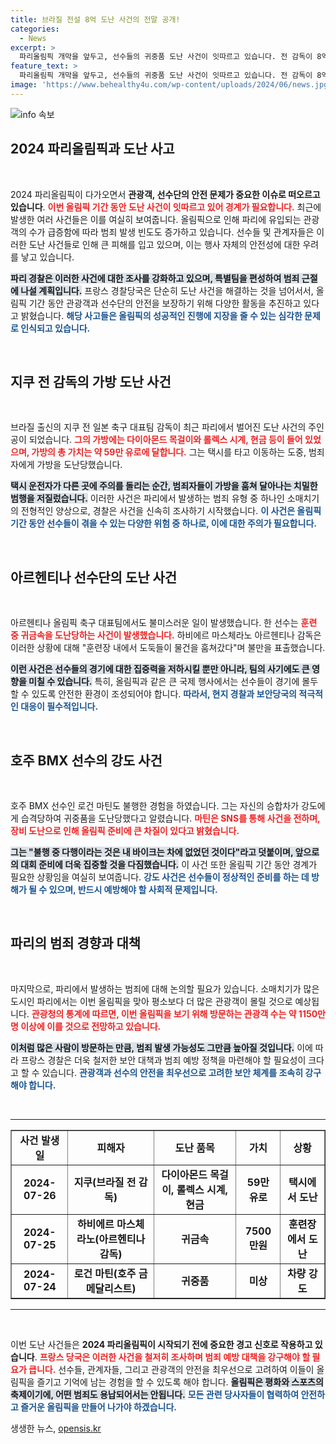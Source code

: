```yaml
---
title: 브라질 전설 8억 도난 사건의 전말 공개!
categories:
  - News
excerpt: >
  파리올림픽 개막을 앞두고, 선수들의 귀중품 도난 사건이 잇따르고 있습니다. 전 감독이 8억8630만원 상당의 가방을 날리는 등 불미스러운 사고들이 발생, 경찰은 특수팀을 편성해 대책에 나섰습니다.
feature_text: >
  파리올림픽 개막을 앞두고, 선수들의 귀중품 도난 사건이 잇따르고 있습니다. 전 감독이 8억8630만원 상당의 가방을 날리는 등 불미스러운 사고들이 발생, 경찰은 특수팀을 편성해 대책에 나섰습니다.
image: 'https://www.behealthy4u.com/wp-content/uploads/2024/06/news.jpg'
---
```


<p><img src="https://www.behealthy4u.com/wp-content/uploads/2024/06/news.jpg" alt="info 속보" /></p>

<h2 data-ke-size="size26">2024 파리올림픽과 도난 사고</h2>

<p data-ke-size="size16">&nbsp;</p>

<p>2024 파리올림픽이 다가오면서 <strong>관광객, 선수단의 안전 문제가 중요한 이슈로 떠오르고 있습니다</strong>. <b><span style="color: #ee2323;">이번 올림픽 기간 동안 도난 사건이 잇따르고 있어 경계가 필요합니다.</span></b> 최근에 발생한 여러 사건들은 이를 여실히 보여줍니다. 올림픽으로 인해 파리에 유입되는 
관광객의 수가 급증함에 따라 범죄 발생 빈도도 증가하고 있습니다. 선수들 및 관계자들은 이러한 도난 사건들로 인해 큰 피해를 입고 있으며, 이는 행사 자체의 안전성에 대한 우려를 낳고 있습니다. </p>

<p><b><span style="background-color: #21538527;">파리 경찰은 이러한 사건에 대한 조사를 강화하고 있으며, 특별팀을 편성하여 범죄 근절에 나설 계획입니다.</span></b> 프랑스 경찰당국은 단순히 도난 사건을 해결하는 것을 넘어서서, 올림픽 기간 동안 관광객과 선수단의 안전을 보장하기 위해 다양한 활동을 추진하고 있다고 밝혔습니다. <b><span style="color: #1a5490;">해당 사고들은 올림픽의 성공적인 진행에 지장을 줄 수 있는 심각한 문제로 인식되고 있습니다.</span></b></p>

<p data-ke-size="size16">&nbsp;</p>

<h2 data-ke-size="size26">지쿠 전 감독의 가방 도난 사건</h2>

<p data-ke-size="size16">&nbsp;</p>

<p>브라질 출신의 지쿠 전 일본 축구 대표팀 감독이 최근 파리에서 벌어진 도난 사건의 주인공이 되었습니다. <b><span style="color: #ee2323;">그의 가방에는 다이아몬드 목걸이와 롤렉스 시계, 현금 등이 들어 있었으며, 가방의 총 가치는 약 59만 유로에 달합니다.</span></b> 그는 택시를 타고 이동하는 도중, 범죄자에게 가방을 도난당했습니다. </p>

<p><b><span style="background-color: #21538527;">택시 운전자가 다른 곳에 주의를 돌리는 순간, 범죄자들이 가방을 훔쳐 달아나는 치밀한 범행을 저질렀습니다.</span></b> 이러한 사건은 파리에서 발생하는 범죄 유형 중 하나인 소매치기의 전형적인 양상으로, 경찰은 사건을 신속히 조사하기 시작했습니다. <b><span style="color: #1a5490;">이 사건은 올림픽 기간 동안 선수들이 겪을 수 있는 다양한 위험 중 하나로, 이에 대한 주의가 필요합니다.</span></b></p>

<p data-ke-size="size16">&nbsp;</p>

<h2 data-ke-size="size26">아르헨티나 선수단의 도난 사건</h2>

<p data-ke-size="size16">&nbsp;</p>

<p>아르헨티나 올림픽 축구 대표팀에서도 불미스러운 일이 발생했습니다. 한 선수는 <b><span style="color: #ee2323;">훈련 중 귀금속을 도난당하는 사건이 발생했습니다.</span></b> 하비에르 마스체라노 아르헨티나 감독은 이러한 상황에 대해 "훈련장 내에서 도둑들이 물건을 훔쳐갔다"며 불만을 표출했습니다. </p>

<p><b><span style="background-color: #21538527;">이런 사건은 선수들의 경기에 대한 집중력을 저하시킬 뿐만 아니라, 팀의 사기에도 큰 영향을 미칠 수 있습니다.</span></b> 특히, 올림픽과 같은 큰 국제 행사에서는 선수들이 경기에 몰두할 수 있도록 안전한 환경이 조성되어야 합니다. <b><span style="color: #1a5490;">따라서, 현지 경찰과 보안당국의 적극적인 대응이 필수적입니다.</span></b></p>

<p data-ke-size="size16">&nbsp;</p>

<h2 data-ke-size="size26">호주 BMX 선수의 강도 사건</h2>

<p data-ke-size="size16">&nbsp;</p>

<p>호주 BMX 선수인 로건 마틴도 불행한 경험을 하였습니다. 그는 자신의 승합차가 강도에게 습격당하여 귀중품을 도난당했다고 알렸습니다. <b><span style="color: #ee2323;">마틴은 SNS를 통해 사건을 전하며, 장비 도난으로 인해 올림픽 준비에 큰 차질이 있다고 밝혔습니다.</span></b> </p>

<p><b><span style="background-color: #21538527;">그는 "불행 중 다행이라는 것은 내 바이크는 차에 없었던 것이다"라고 덧붙이며, 앞으로의 대회 준비에 더욱 집중할 것을 다짐했습니다.</span></b> 이 사건 또한 올림픽 기간 동안 경계가 필요한 상황임을 여실히 보여줍니다. <b><span style="color: #1a5490;">강도 사건은 선수들이 정상적인 준비를 하는 데 방해가 될 수 있으며, 반드시 예방해야 할 사회적 문제입니다.</span></b></p>

<p data-ke-size="size16">&nbsp;</p>

<h2 data-ke-size="size26">파리의 범죄 경향과 대책</h2>

<p data-ke-size="size16">&nbsp;</p>

<p>마지막으로, 파리에서 발생하는 범죄에 대해 논의할 필요가 있습니다. 소매치기가 많은 도시인 파리에서는 이번 올림픽을 맞아 평소보다 더 많은 관광객이 몰릴 것으로 예상됩니다. <b><span style="color: #ee2323;">관광청의 통계에 따르면, 이번 올림픽을 보기 위해 방문하는 관광객 수는 약 1150만명 이상에 이를 것으로 전망하고 있습니다.</span></b></p>

<p><b><span style="background-color: #21538527;">이처럼 많은 사람이 방문하는 만큼, 범죄 발생 가능성도 그만큼 높아질 것입니다.</span></b> 이에 따라 프랑스 경찰은 더욱 철저한 보안 대책과 범죄 예방 정책을 마련해야 할 필요성이 크다고 할 수 있습니다. <b><span style="color: #1a5490;">관광객과 선수의 안전을 최우선으로 고려한 보안 체계를 조속히 강구해야 합니다.</span></b></p>

<p data-ke-size="size16">&nbsp;</p>

<hr>

<table style="width: 100%; border-collapse: collapse;" border="1">

<tr>

<td style="text-align: center; height: 17px;"><b>사건 발생일</b></td>

<td style="text-align: center; height: 17px;"><b>피해자</b></td>

<td style="text-align: center; height: 17px;"><b>도난 품목</b></td>

<td style="text-align: center; height: 17px;"><b>가치</b></td>

<td style="text-align: center; height: 17px;"><b>상황</b></td>

</tr>

<tr>

<td style="text-align: center; height: 17px;"><b>2024-07-26</b></td>

<td style="text-align: center; height: 17px;"><b>지쿠(브라질 전 감독)</b></td>

<td style="text-align: center; height: 17px;"><b>다이아몬드 목걸이, 롤렉스 시계, 현금</b></td>

<td style="text-align: center; height: 17px;"><b>59만 유로</b></td>

<td style="text-align: center; height: 17px;"><b>택시에서 도난</b></td>

</tr>

<tr>

<td style="text-align: center; height: 17px;"><b>2024-07-25</b></td>

<td style="text-align: center; height: 17px;"><b>하비에르 마스체라노(아르헨티나 감독)</b></td>

<td style="text-align: center; height: 17px;"><b>귀금속</b></td>

<td style="text-align: center; height: 17px;"><b>7500만원</b></td>

<td style="text-align: center; height: 17px;"><b>훈련장에서 도난</b></td>

</tr>

<tr>

<td style="text-align: center; height: 17px;"><b>2024-07-24</b></td>

<td style="text-align: center; height: 17px;"><b>로건 마틴(호주 금메달리스트)</b></td>

<td style="text-align: center; height: 17px;"><b>귀중품</b></td>

<td style="text-align: center; height: 17px;"><b>미상</b></td>

<td style="text-align: center; height: 17px;"><b>차량 강도</b></td>

</tr>

</table>

<hr>

<p data-ke-size="size16">&nbsp;</p>

<p>이번 도난 사건들은 <strong>2024 파리올림픽이 시작되기 전에 중요한 경고 신호로 작용하고 있습니다</strong>. <b><span style="color: #ee2323;">프랑스 당국은 이러한 사건을 철저히 조사하며 범죄 예방 대책을 강구해야 할 필요가 큽니다.</span></b> 선수들, 관계자들, 그리고 관광객의 안전을 최우선으로 고려하여 이들이 올림픽을 즐기고 기억에 남는 경험을 할 수 있도록 해야 합니다. <b><span style="background-color: #21538527;">올림픽은 평화와 스포츠의 축제이기에, 어떤 범죄도 용납되어서는 안됩니다.</span></b> <b><span style="color: #1a5490;">모든 관련 당사자들이 협력하여 안전하고 즐거운 올림픽을 만들어 나가야 하겠습니다.</span></b></p>
생생한 뉴스, <a href="https://opensis.kr" rel="dofollow">opensis.kr</a>


